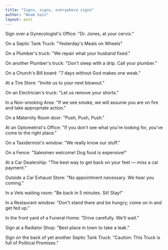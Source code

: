 ```yaml
---
title: "Signs, signs, everywhere signs"
author: "Noam Sain"
layout: post
---
```


Sign over a Gynecologist's Office: "Dr. Jones, at your cervix."  
  
On a Septic Tank Truck: "Yesterday's Meals on Wheels"

On a Plumber's truck: "We repair what your husband fixed."

On another Plumber's truck: "Don't sleep with a drip. Call your plumber."

On a Church's Bill board: "7 days without God makes one weak."

At a Tire Store: "Invite us to your next blowout."

On an Electrician's truck: "Let us remove your shorts."

In a Non-smoking Area: "If we see smoke, we will assume you are on fire and take appropriate action."

On a Maternity Room door: "Push, Push, Push."

At an Optometrist's Office: "If you don't see what you're looking for, you've come to the right place."

On a Taxidermist's window: "We really know our stuff."

On a Fence: "Salesmen welcome! Dog food is expensive!"

At a Car Dealership: "The best way to get back on your feet — miss a car payment."

Outside a Car Exhaust Store: "No appointment necessary. We hear you coming."

In a Vets waiting room: "Be back in 5 minutes. Sit! Stay!"

In a Restaurant window: "Don't stand there and be hungry; come on in and get fed up."

In the front yard of a Funeral Home: "Drive carefully. We'll wait."

Sign at a Radiator Shop: "Best place in town to take a leak."

Sign on the back of yet another Septic Tank Truck: "Caution: This Truck is full of Political Promises."